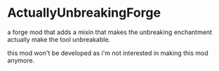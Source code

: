 # ActuallyUnbreakingForge
 a forge mod that adds a mixin that makes the unbreaking enchantment actually make the tool unbreakable.

this mod won't be developed as i'm not interested in making this mod anymore.
